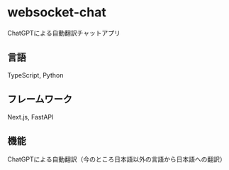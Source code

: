 # websocket-chat
ChatGPTによる自動翻訳チャットアプリ

## 言語
TypeScript, Python  
  
## フレームワーク
Next.js, FastAPI  

## 機能
ChatGPTによる自動翻訳（今のところ日本語以外の言語から日本語への翻訳）  
